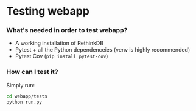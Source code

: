 # Testing webapp

### What's needed in order to test webapp?

- A working installation of RethinkDB
- Pytest + all the Python dependenceies (venv is highly recommended)
- Pytest Cov (`pip install pytest-cov`)

### How can I test it?

Simply run:
```sh
cd webapp/tests
python run.py
```